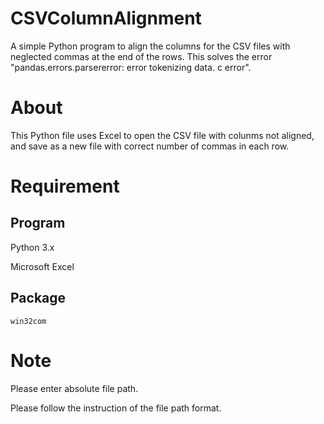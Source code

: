 # CSVColumnAlignment
A simple Python program to align the columns for the CSV files with neglected commas at the end of the rows. This solves the error "pandas.errors.parsererror: error tokenizing data. c error".

# About

This Python file uses Excel to open the CSV file with colunms not aligned, and save as a new file with correct number of commas in each row. 

# Requirement

## Program

Python 3.x

Microsoft Excel

## Package

`win32com`

# Note

Please enter absolute file path.

Please follow the instruction of the file path format. 
